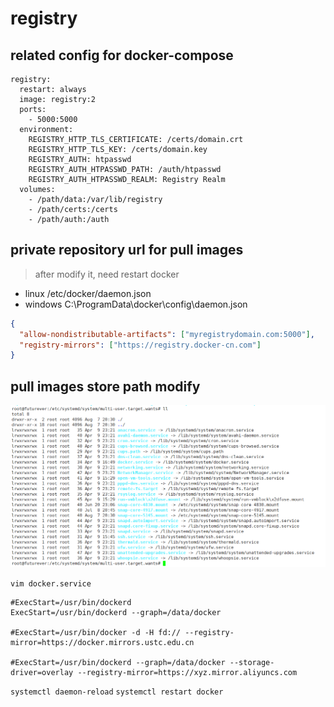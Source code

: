 # registry

## related config for docker-compose

```shell
registry:
  restart: always
  image: registry:2
  ports:
    - 5000:5000
  environment:
    REGISTRY_HTTP_TLS_CERTIFICATE: /certs/domain.crt
    REGISTRY_HTTP_TLS_KEY: /certs/domain.key
    REGISTRY_AUTH: htpasswd
    REGISTRY_AUTH_HTPASSWD_PATH: /auth/htpasswd
    REGISTRY_AUTH_HTPASSWD_REALM: Registry Realm
  volumes:
    - /path/data:/var/lib/registry
    - /path/certs:/certs
    - /path/auth:/auth
```

## private repository url for pull images

> after modify it, need restart docker

- linux
 /etc/docker/daemon.json
- windows
 C:\ProgramData\docker\config\daemon.json

```json
{
  "allow-nondistributable-artifacts": ["myregistrydomain.com:5000"],
  "registry-mirrors": ["https://registry.docker-cn.com"]
}
```

## pull images store path modify

![default store pull images](./docker-images-default-store.png)

`vim docker.service`

```text
#ExecStart=/usr/bin/dockerd
ExecStart=/usr/bin/dockerd --graph=/data/docker

#ExecStart=/usr/bin/docker -d -H fd:// --registry-mirror=https://docker.mirrors.ustc.edu.cn

#ExecStart=/usr/bin/dockerd --graph=/data/docker --storage-driver=overlay --registry-mirror=https://xyz.mirror.aliyuncs.com

```

`systemctl daemon-reload`
`systemctl restart docker`
